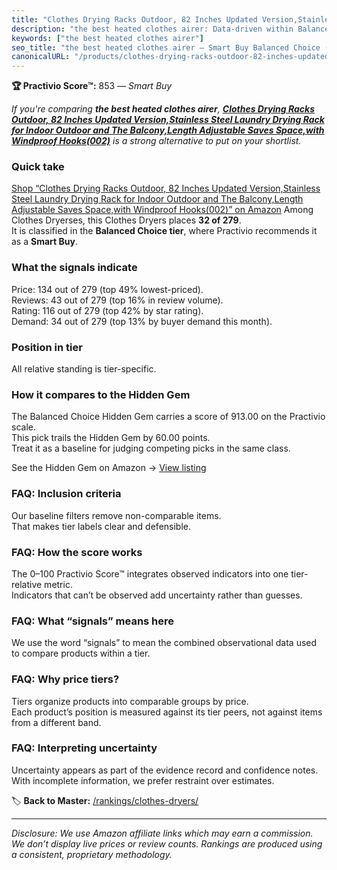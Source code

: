 ```yaml
---
title: "Clothes Drying Racks Outdoor, 82 Inches Updated Version,Stainless Steel Laundry Drying Rack for Indoor Outdoor and The Balcony,Length Adjustable Saves Space,with Windproof Hooks(002)"
description: "the best heated clothes airer: Data-driven within Balanced Choice ranking using the Practivio Score™. Positioned by quality, value, demand, findability, moment…"
keywords: ["the best heated clothes airer"]
seo_title: "the best heated clothes airer — Smart Buy Balanced Choice (2025)"
canonicalURL: "/products/clothes-drying-racks-outdoor-82-inches-updated-versionstainless-steel-laundry-drying-rack-for-indoor-outdoor-and-the-balconylength-adjustable-saves-spacewith-windproof-hooks002-B0936GQNZ8/"
---
```


**🏆 Practivio Score™:** 853 — _Smart Buy_


*If you're comparing **the best heated clothes airer**, **[Clothes Drying Racks Outdoor, 82 Inches Updated Version,Stainless Steel Laundry Drying Rack for Indoor Outdoor and The Balcony,Length Adjustable Saves Space,with Windproof Hooks(002)](https://www.amazon.com/dp/B0936GQNZ8?tag=practivio-20)** is a strong alternative to put on your shortlist.*
### Quick take
[Shop “Clothes Drying Racks Outdoor, 82 Inches Updated Version,Stainless Steel Laundry Drying Rack for Indoor Outdoor and The Balcony,Length Adjustable Saves Space,with Windproof Hooks(002)” on Amazon](https://www.amazon.com/dp/B0936GQNZ8?tag=practivio-20)
Among Clothes Dryerses, this Clothes Dryers places **32 of 279**.  
It is classified in the **Balanced Choice tier**, where Practivio recommends it as a **Smart Buy**.

### What the signals indicate
Price: 134 out of 279 (top 49% lowest-priced).  
Reviews: 43 out of 279 (top 16% in review volume).  
Rating: 116 out of 279 (top 42% by star rating).  
Demand: 34 out of 279 (top 13% by buyer demand this month).

### Position in tier
All relative standing is tier-specific.

### How it compares to the Hidden Gem
The Balanced Choice Hidden Gem carries a score of 913.00 on the Practivio scale.  
This pick trails the Hidden Gem by 60.00 points.  
Treat it as a baseline for judging competing picks in the same class.  

See the Hidden Gem on Amazon → [View listing](https://www.amazon.com/dp/B00Q4X2FSM?tag=practivio-20)

### FAQ: Inclusion criteria
Our baseline filters remove non-comparable items.  
That makes tier labels clear and defensible.

### FAQ: How the score works
The 0–100 Practivio Score™ integrates observed indicators into one tier-relative metric.  
Indicators that can’t be observed add uncertainty rather than guesses.

### FAQ: What “signals” means here
We use the word “signals” to mean the combined observational data used to compare products within a tier.

### FAQ: Why price tiers?
Tiers organize products into comparable groups by price.  
Each product’s position is measured against its tier peers, not against items from a different band.

### FAQ: Interpreting uncertainty
Uncertainty appears as part of the evidence record and confidence notes.  
With incomplete information, we prefer restraint over estimates.


🏷️ **Back to Master:** [/rankings/clothes-dryers/](/rankings/clothes-dryers/)

---
_Disclosure: We use Amazon affiliate links which may earn a commission. We don’t display live prices or review counts. Rankings are produced using a consistent, proprietary methodology._
